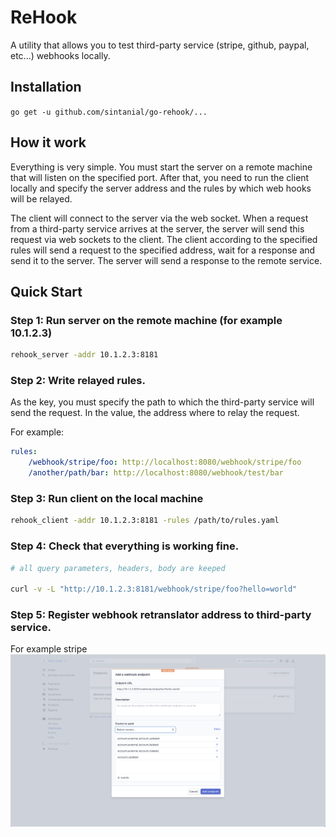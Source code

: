 # ReHook 

A utility that allows you to test third-party service (stripe, github, paypal, etc...) webhooks locally.

## Installation

`go get -u github.com/sintanial/go-rehook/...`

## How it work

Everything is very simple. 
You must start the server on a remote machine that will listen on the specified port. After that, you need to run the client locally and specify the server address and the rules by which web hooks will be relayed. 

The client will connect to the server via the web socket. 
When a request from a third-party service arrives at the server, the server will send this request via web sockets to the client.
The client according to the specified rules will send a request to the specified address, wait for a response and send it to the server. 
The server will send a response to the remote service.

## Quick Start

### Step 1: Run server on the remote machine (for example 10.1.2.3)
```bash
rehook_server -addr 10.1.2.3:8181
```

### Step 2: Write relayed rules. 
As the key, you must specify the path to which the third-party service will send the request. 
In the value, the address where to relay the request.

For example:
```yaml
rules:
    /webhook/stripe/foo: http://localhost:8080/webhook/stripe/foo
    /another/path/bar: http://localhost:8080/webhook/test/bar
```

### Step 3: Run client on the local machine
```bash
rehook_client -addr 10.1.2.3:8181 -rules /path/to/rules.yaml
```

### Step 4: Check that everything is working fine.
```bash
# all query parameters, headers, body are keeped

curl -v -L "http://10.1.2.3:8181/webhook/stripe/foo?hello=world"
```

### Step 5: Register webhook retranslator address to third-party service.
For example stripe
![Stripe webhook example](stripe.png)
